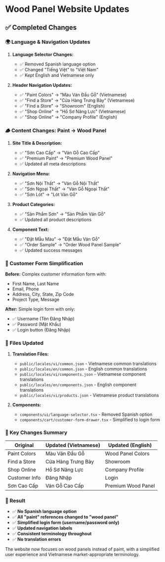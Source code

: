 # Wood Panel Website Updates

## ✅ Completed Changes

### 🌍 Language & Navigation Updates

1. **Language Selector Changes:**
   - ✅ Removed Spanish language option
   - ✅ Changed "Tiếng Việt" to "Việt Nam" 
   - ✅ Kept English and Vietnamese only

2. **Header Navigation Updates:**
   - ✅ "Paint Colors" → "Màu Ván Đầu Gỗ" (Vietnamese)
   - ✅ "Find a Store" → "Cửa Hàng Trưng Bày" (Vietnamese)
   - ✅ "Find a Store" → "Showroom" (English)
   - ✅ "Shop Online" → "Hồ Sơ Năng Lực" (Vietnamese)
   - ✅ "Shop Online" → "Company Profile" (English)

### 🪵 Content Changes: Paint → Wood Panel

1. **Site Title & Description:**
   - ✅ "Sơn Cao Cấp" → "Ván Gỗ Cao Cấp"
   - ✅ "Premium Paint" → "Premium Wood Panel"
   - ✅ Updated all meta descriptions

2. **Navigation Menu:**
   - ✅ "Sơn Nội Thất" → "Ván Gỗ Nội Thất"
   - ✅ "Sơn Ngoại Thất" → "Ván Gỗ Ngoại Thất"
   - ✅ "Sơn Lót" → "Lót Ván Gỗ"

3. **Product Categories:**
   - ✅ "Sản Phẩm Sơn" → "Sản Phẩm Ván Gỗ"
   - ✅ Updated all product descriptions

4. **Component Text:**
   - ✅ "Đặt Mẫu Màu" → "Đặt Mẫu Ván Gỗ"
   - ✅ "Order Sample" → "Order Wood Panel Sample"
   - ✅ Updated success messages

### 👤 Customer Form Simplification

**Before:** Complex customer information form with:
- First Name, Last Name
- Email, Phone
- Address, City, State, Zip Code
- Project Type, Message

**After:** Simple login form with only:
- ✅ Username (Tên Đăng Nhập)
- ✅ Password (Mật Khẩu)
- ✅ Login button (Đăng Nhập)

### 📁 Files Updated

1. **Translation Files:**
   - `public/locales/vi/common.json` - Vietnamese common translations
   - `public/locales/en/common.json` - English common translations
   - `public/locales/vi/components.json` - Vietnamese component translations
   - `public/locales/en/components.json` - English component translations
   - `public/locales/vi/products.json` - Vietnamese product translations

2. **Components:**
   - `components/ui/language-selector.tsx` - Removed Spanish option
   - `components/cart/customer-form-drawer.tsx` - Simplified to login form

### 🎯 Key Changes Summary

| Original | Updated (Vietnamese) | Updated (English) |
|----------|---------------------|-------------------|
| Paint Colors | Màu Ván Đầu Gỗ | Wood Panel Colors |
| Find a Store | Cửa Hàng Trưng Bày | Showroom |
| Shop Online | Hồ Sơ Năng Lực | Company Profile |
| Customer Info | Đăng Nhập | Login |
| Sơn Cao Cấp | Ván Gỗ Cao Cấp | Premium Wood Panel |

### 🚀 Result

- ✅ **No Spanish language option**
- ✅ **All "paint" references changed to "wood panel"**
- ✅ **Simplified login form (username/password only)**
- ✅ **Updated navigation labels**
- ✅ **Consistent terminology throughout**
- ✅ **No translation errors**

The website now focuses on wood panels instead of paint, with a simplified user experience and Vietnamese market-appropriate terminology.
